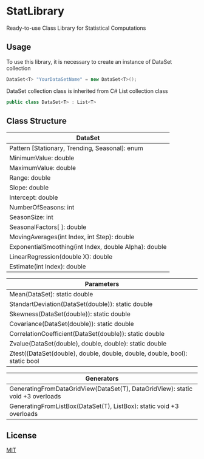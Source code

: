 # StatLibrary
Ready-to-use Class Library for Statistical Computations

## Usage
To use this library, it is necessary to create an instance of DataSet collection 
```csharp
DataSet<T> "YourDataSetName" = new DataSet<T>();
```
DataSet collection class is inherited from C# List collection class
```csharp
public class DataSet<T> : List<T>
```

## Class Structure

DataSet<T>               |
-------------            |
Pattern [Stationary, Trending, Seasonal]: enum |
MinimumValue: double     |
MaximumValue: double     |
Range: double            |
Slope: double            |
Intercept: double        |
NumberOfSeasons: int     |
SeasonSize: int          |
SeasonalFactors[ ]: double  |
MovingAverages(int Index, int Step): double  |
ExponentialSmoothing(int Index, double Alpha): double  |
LinearRegression(double X): double  |
Estimate(int Index): double  |

Parameters    |
------------- |
Mean(DataSet<double>): static double|
StandartDeviation(DataSet(double)): static double|
Skewness(DataSet(double)): static double|
Covariance(DataSet(double)): static double|
CorrelationCoefficient(DataSet(double)): static double|
Zvalue(DataSet(double), double, double): static double|
Ztest((DataSet(double), double, double, double, double, bool): static bool|

Generators<T>|
-------------|
GeneratingFromDataGridView(DataSet(T), DataGridView): static void +3 overloads|
GeneratingFromListBox(DataSet(T), ListBox): static void +3 overloads|

## License
[MIT](https://choosealicense.com/licenses/mit/)
